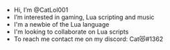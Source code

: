 - Hi, I’m @CatLol001
- I’m interested in gaming, Lua scripting and music
- I'm a newbie of the Lua language
- I'm looking to collaborate on Lua scripts
- To reach me contact me on my discord: Cat😻#1362

<!---
CatLol001/CatLol001 is a ✨ special ✨ repository because its `README.md` (this file) appears on your GitHub profile.
You can click the Preview link to take a look at your changes.
--->
